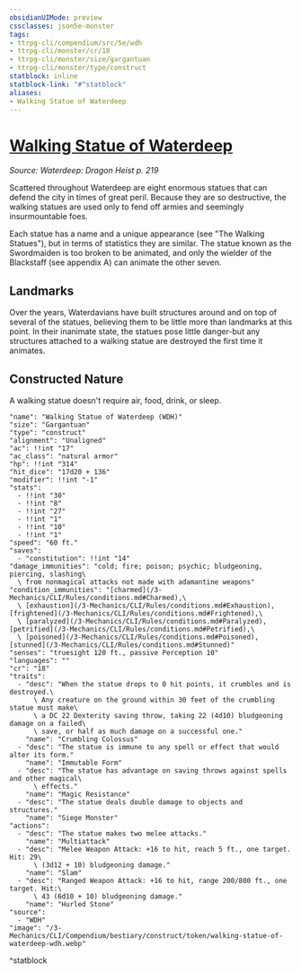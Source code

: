 ```yaml
---
obsidianUIMode: preview
cssclasses: json5e-monster
tags:
- ttrpg-cli/compendium/src/5e/wdh
- ttrpg-cli/monster/cr/18
- ttrpg-cli/monster/size/gargantuan
- ttrpg-cli/monster/type/construct
statblock: inline
statblock-link: "#^statblock"
aliases:
- Walking Statue of Waterdeep
---
```

# [Walking Statue of Waterdeep](3-Mechanics\CLI\Compendium\bestiary\construct/walking-statue-of-waterdeep-wdh.md)
*Source: Waterdeep: Dragon Heist p. 219*  

Scattered throughout Waterdeep are eight enormous statues that can defend the city in times of great peril. Because they are so destructive, the walking statues are used only to fend off armies and seemingly insurmountable foes.

Each statue has a name and a unique appearance (see "The Walking Statues"), but in terms of statistics they are similar. The statue known as the Swordmaiden is too broken to be animated, and only the wielder of the Blackstaff (see appendix A) can animate the other seven.

## Landmarks

Over the years, Waterdavians have built structures around and on top of several of the statues, believing them to be little more than landmarks at this point. In their inanimate state, the statues pose little danger-but any structures attached to a walking statue are destroyed the first time it animates.

## Constructed Nature

A walking statue doesn't require air, food, drink, or sleep.

```statblock
"name": "Walking Statue of Waterdeep (WDH)"
"size": "Gargantuan"
"type": "construct"
"alignment": "Unaligned"
"ac": !!int "17"
"ac_class": "natural armor"
"hp": !!int "314"
"hit_dice": "17d20 + 136"
"modifier": !!int "-1"
"stats":
  - !!int "30"
  - !!int "8"
  - !!int "27"
  - !!int "1"
  - !!int "10"
  - !!int "1"
"speed": "60 ft."
"saves":
  - "constitution": !!int "14"
"damage_immunities": "cold; fire; poison; psychic; bludgeoning, piercing, slashing\
  \ from nonmagical attacks not made with adamantine weapons"
"condition_immunities": "[charmed](/3-Mechanics/CLI/Rules/conditions.md#Charmed),\
  \ [exhaustion](/3-Mechanics/CLI/Rules/conditions.md#Exhaustion), [frightened](/3-Mechanics/CLI/Rules/conditions.md#Frightened),\
  \ [paralyzed](/3-Mechanics/CLI/Rules/conditions.md#Paralyzed), [petrified](/3-Mechanics/CLI/Rules/conditions.md#Petrified),\
  \ [poisoned](/3-Mechanics/CLI/Rules/conditions.md#Poisoned), [stunned](/3-Mechanics/CLI/Rules/conditions.md#Stunned)"
"senses": "truesight 120 ft., passive Perception 10"
"languages": ""
"cr": "18"
"traits":
  - "desc": "When the statue drops to 0 hit points, it crumbles and is destroyed.\
      \ Any creature on the ground within 30 feet of the crumbling statue must make\
      \ a DC 22 Dexterity saving throw, taking 22 (4d10) bludgeoning damage on a failed\
      \ save, or half as much damage on a successful one."
    "name": "Crumbling Colossus"
  - "desc": "The statue is immune to any spell or effect that would alter its form."
    "name": "Immutable Form"
  - "desc": "The statue has advantage on saving throws against spells and other magical\
      \ effects."
    "name": "Magic Resistance"
  - "desc": "The statue deals double damage to objects and structures."
    "name": "Siege Monster"
"actions":
  - "desc": "The statue makes two melee attacks."
    "name": "Multiattack"
  - "desc": "Melee Weapon Attack: +16 to hit, reach 5 ft., one target. Hit: 29\
      \ (3d12 + 10) bludgeoning damage."
    "name": "Slam"
  - "desc": "Ranged Weapon Attack: +16 to hit, range 200/800 ft., one target. Hit:\
      \ 43 (6d10 + 10) bludgeoning damage."
    "name": "Hurled Stone"
"source":
  - "WDH"
"image": "/3-Mechanics/CLI/Compendium/bestiary/construct/token/walking-statue-of-waterdeep-wdh.webp"
```
^statblock